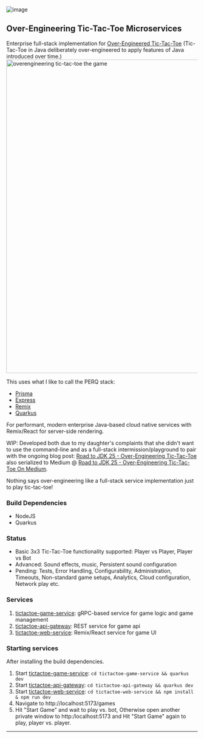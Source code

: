 <img alt="image" src="https://github.com/user-attachments/assets/d90c22af-c730-4669-9f43-5e9132f676ce">

Over-Engineering Tic-Tac-Toe Microservices
---

Enterprise full-stack implementation for [Over-Engineered Tic-Tac-Toe](https://github.com/briancorbinxyz/overengineering-tictactoe) (Tic-Tac-Toe in Java deliberately over-engineered to apply features of Java introduced over time.)
<img width="824" alt="overengineering tic-tac-toe the game" src="https://github.com/user-attachments/assets/7be48433-5bb6-4169-a8a9-8f4c69480c74">

This uses what I like to call the PERQ stack:

- [Prisma](https://www.prisma.io)
- [Express](https://expressjs.com/)
- [Remix](https://quarkus.io/)
- [Quarkus](https://quarkus.io/)

For performant, modern enterprise Java-based cloud native services with Remix/React for server-side rendering.

WIP: Developed both due to my daughter's complaints that she didn't want to use the command-line and as a full-stack intermission/playground to pair with the ongoing blog post: [Road to JDK 25 - Over-Engineering Tic-Tac-Toe](https://thelifeof.briancorbin.xyz/Library/03-Resources/Road-to-JDK-25---Over-Engineering-Tic-Tac-Toe!) also serialized to Medium @ [Road to JDK 25 - Over-Engineering Tic-Tac-Toe On Medium](https://briancorbinxyz.medium.com/list/road-to-jdk-25-d0f656f66a8f).

Nothing says over-engineering like a full-stack service implementation just to play tic-tac-toe!

### Build Dependencies

- NodeJS
- Quarkus

### Status

- Basic 3x3 Tic-Tac-Toe functionality supported: Player vs Player, Player vs Bot
- Advanced: Sound effects, music, Persistent sound configuration
- Pending: Tests, Error Handling, Configurability, Administration, Timeouts, Non-standard game setups, Analytics, Cloud configuration, Network play etc.

### Services

1. [tictactoe-game-service](tictactoe-game-service): gRPC-based service for game logic and game management
1. [tictactoe-api-gateway](tictactoe-api-gateway): REST service for game api
1. [tictactoe-web-service](tictactoe-web-service): Remix/React service for game UI

### Starting services

After installing the build dependencies.

1. Start [tictactoe-game-service](tictactoe-game-service): `cd tictactoe-game-service && quarkus dev`
1. Start [tictactoe-api-gateway](tictactoe-api-gateway): `cd tictactoe-api-gateway && quarkus dev`
1. Start [tictactoe-web-service](tictactoe-web-service): `cd tictactoe-web-service && npm install & npm run dev`
1. Navigate to http://localhost:5173/games
1. Hit "Start Game" and wait to play vs. bot, Otherwise open another private window to http:/localhost:5173 and Hit "Start Game" again to play, player vs. player.

---
